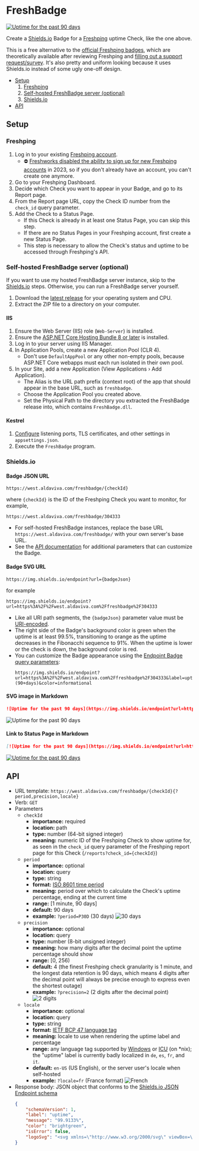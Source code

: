 FreshBadge
===

[![Uptime for the past 90 days](https://img.shields.io/endpoint?url=https%3A%2F%2Fwest.aldaviva.com%2Ffreshbadge%2F304333)](https://statuspage.freshping.io/61473-Aldaviva)

Create a [Shields.io](https://shields.io) Badge for a [Freshping](https://freshping.io/) uptime Check, like the one above.

This is a free alternative to the [official Freshping badges](https://support.freshping.io/support/solutions/articles/50000002949-what-is-a-status-badge-), which are theoretically available after reviewing Freshping and [filling out a support request/survey](https://support.freshping.io/support/tickets/new). It's also pretty and uniform looking because it uses Shields.io instead of some ugly one-off design.

<!-- MarkdownTOC autolink="true" bracket="round" autoanchor="false" levels="1,2,3" bullets="-,1." -->

- [Setup](#setup)
    1. [Freshping](#freshping)
    1. [Self-hosted FreshBadge server \(optional\)](#self-hosted-freshbadge-server-optional)
    1. [Shields.io](#shieldsio)
- [API](#api)

<!-- /MarkdownTOC -->

## Setup

### Freshping
1. Log in to your existing [Freshping account](https://login.freshworks.com/email-login).
    - ⛔ [Freshworks disabled the ability to sign up for new Freshping accounts](https://support.freshping.io/en/support/solutions/articles/50000006524-suspension-of-new-signups-faqs) in 2023, so if you don't already have an account, you can't create one anymore.
1. Go to your Freshping Dashboard.
1. Decide which Check you want to appear in your Badge, and go to its Report page.
1. From the Report page URL, copy the Check ID number from the `check_id` query parameter.
1. Add the Check to a Status Page.
    - If this Check is already in at least one Status Page, you can skip this step.
    - If there are no Status Pages in your Freshping account, first create a new Status Page.
    - This step is necessary to allow the Check's status and uptime to be accessed through Freshping's API.

### Self-hosted FreshBadge server (optional)
If you want to use my hosted FreshBadge server instance, skip to the [Shields.io](#shieldsio) steps. Otherwise, you can run a FreshBadge server yourself.

1. Download the [latest release](https://github.com/Aldaviva/FreshBadge/releases/latest) for your operating system and CPU.
1. Extract the ZIP file to a directory on your computer.

#### IIS
1. Ensure the Web Server (IIS) role (`Web-Server`) is installed.
1. Ensure the [ASP.NET Core Hosting Bundle 8 or later](https://learn.microsoft.com/en-us/aspnet/core/host-and-deploy/iis/hosting-bundle) is installed.
1. Log in to your server using IIS Manager.
1. In Application Pools, create a new Application Pool (CLR 4).
    - Don't use `DefaultAppPool` or any other non-empty pools, because ASP.NET Core webapps must each run isolated in their own pool.
1. In your Site, add a new Application (View Applications › Add Application).
    - The Alias is the URL path prefix (context root) of the app that should appear in the base URL, such as `freshbadge`.
    - Choose the Application Pool you created above.
    - Set the Physical Path to the directory you extracted the FreshBadge release into, which contains `FreshBadge.dll`.

#### Kestrel
1. [Configure](https://learn.microsoft.com/en-us/aspnet/core/fundamentals/servers/kestrel/endpoints) listening ports, TLS certificates, and other settings in `appsettings.json`.
1. Execute the `FreshBadge` program.

### Shields.io
#### Badge JSON URL
```url
https://west.aldaviva.com/freshbadge/{checkId}
```
where `{checkId}` is the ID of the Freshping Check you want to monitor, for example,
```url
https://west.aldaviva.com/freshbadge/304333
```

- For self-hosted FreshBadge instances, replace the base URL `https://west.aldaviva.com/freshbadge/` with your own server's base URL.
- See the [API documentation](#api) for additional parameters that can customize the Badge.

#### Badge SVG URL
```url
https://img.shields.io/endpoint?url={badgeJson}
```
for example
```url
https://img.shields.io/endpoint?url=https%3A%2F%2Fwest.aldaviva.com%2Ffreshbadge%2F304333
```

- Like all URI path segments, the `{badgeJson}` parameter value must be [URI-encoded](https://developer.mozilla.org/en-US/docs/Web/JavaScript/Reference/Global_Objects/encodeURIComponent).
- The right side of the Badge's background color is green when the uptime is at least 99.5%, transitioning to orange as the uptime decreases in the Fibonacchi sequence to 91%. When the uptime is lower or the check is down, the background color is red.
- You can customize the Badge appearance using the [Endpoint Badge query parameters](https://shields.io/badges/endpoint-badge#:~:text=the%20query%20string.-,Query%20Parameters,-url%20string%20%E2%80%94):
    ```url
    https://img.shields.io/endpoint?url=https%3A%2F%2Fwest.aldaviva.com%2Ffreshbadge%2F304333&label=uptime+(90+days)&color=informational
    ```

#### SVG image in Markdown
```markdown
![Uptime for the past 90 days](https://img.shields.io/endpoint?url=https%3A%2F%2Fwest.aldaviva.com%2Ffreshbadge%2F304333)
```
![Uptime for the past 90 days](https://img.shields.io/endpoint?url=https%3A%2F%2Fwest.aldaviva.com%2Ffreshbadge%2F304333)

#### Link to Status Page in Markdown
```markdown
[![Uptime for the past 90 days](https://img.shields.io/endpoint?url=https%3A%2F%2Fwest.aldaviva.com%2Ffreshbadge%2F304333)](https://statuspage.freshping.io/61473-Aldaviva)
```
[![Uptime for the past 90 days](https://img.shields.io/endpoint?url=https%3A%2F%2Fwest.aldaviva.com%2Ffreshbadge%2F304333)](https://statuspage.freshping.io/61473-Aldaviva)

## API

- URL template: `https://west.aldaviva.com/freshbadge/{checkId}{?period,precision,locale}`
- Verb: `GET`
- Parameters
    - `checkId`
        - **importance:** required
        - **location:** path
        - **type:** number (64-bit signed integer)
        - **meaning:** numeric ID of the Freshping Check to show uptime for, as seen in the `check_id` query parameter of the Freshping report page for this Check (`/reports?check_id={checkId}`)
    - `period`
        - **importance:** optional
        - **location:** query
        - **type:** string
        - **format:** [ISO 8601 time period](https://en.wikipedia.org/wiki/ISO_8601#Durations)
        - **meaning:** period over which to calculate the Check's uptime percentage, ending at the current time
        - **range:** [1 minute, 90 days]
        - **default:** 90 days
        - **example:** `?period=P30D` (30 days) ![30 days](https://img.shields.io/endpoint?url=https%3A%2F%2Fwest.aldaviva.com%2Ffreshbadge%2F304333%3Fperiod%3DP30D)
    - `precision`
        - **importance:** optional
        - **location:** query
        - **type:** number (8-bit unsigned integer)
        - **meaning:** how many digits after the decimal point the uptime percentage should show
        - **range:** [0, 256)
        - **default:** 4 (the finest Freshping check granularity is 1 minute, and the longest data retention is 90 days, which means 4 digits after the decimal point will always be precise enough to express even the shortest outage)
        - **example:** `?precision=2` (2 digits after the decimal point) ![2 digits](https://img.shields.io/endpoint?url=https%3A%2F%2Fwest.aldaviva.com%2Ffreshbadge%2F304333%3Fprecision%3D2)
    - `locale` 
        - **importance:** optional
        - **location:** query
        - **type:** string
        - **format:** [IETF BCP 47 language tag](https://en.wikipedia.org/wiki/IETF_language_tag)
        - **meaning:** locale to use when rendering the uptime label and percentage
        - **range:** any language tag supported by [Windows](https://learn.microsoft.com/en-us/openspecs/windows_protocols/ms-lcid/a9eac961-e77d-41a6-90a5-ce1a8b0cdb9c) or [ICU](https://icu.unicode.org/) (on *nix); the "uptime" label is currently badly localized in `de`, `es`, `fr`, and `it`.
        - **default:** `en-US` (US English), or the server user's locale when self-hosted
        - **example:** `?locale=fr` (France format) ![French](https://img.shields.io/endpoint?url=https%3A%2F%2Fwest.aldaviva.com%2Ffreshbadge%2F304333%3Flocale%3Dfr)
- Response body: JSON object that conforms to the [Shields.io JSON Endpoint schema](https://shields.io/badges/endpoint-badge#:~:text=Example%20Shields%20Response-,Schema,-Property)
    ```json
    {
        "schemaVersion": 1,
        "label": "uptime",
        "message": "99.9133%",
        "color": "brightgreen",
        "isError": false,
        "logoSvg": "<svg xmlns=\"http://www.w3.org/2000/svg\" viewBox=\"0 0 32 32\"><path fill=\"#fff\" d=\"M28 0H16C7.2 0 0 7.2 0 16s7.2 16 16 16 16-7.2 16-16V4c0-2.2-1.8-4-4-4zM16 7.7c4.4 0 8 3.5 8.3 7.8h-4l-2.4-3.1c-.2-.3-.6-.4-1-.4-.4.1-.7.3-.8.7l-1.8 5.1-1.3-1.9c-.2-.3-.5-.4-.8-.4H7.7c.2-4.4 3.9-7.8 8.3-7.8zm0 16.6c-4.1 0-7.5-2.9-8.2-6.8h3.9l2.3 3c.2.3.5.4.8.4h.2c.4-.1.7-.3.8-.7l1.8-5.1 1.5 2c.2.2.5.4.8.4h4.4c-.8 3.9-4.2 6.8-8.3 6.8z\"/></svg>"
    }
    ```